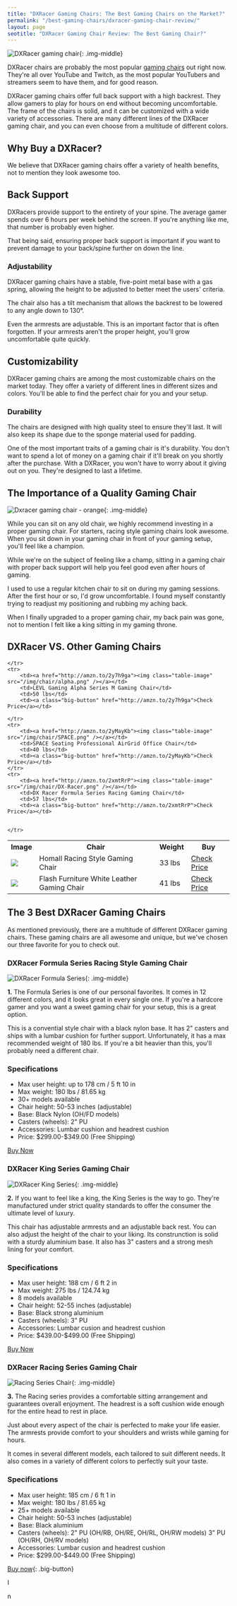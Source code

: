 ```yaml
---
title: "DXRacer Gaming Chairs: The Best Gaming Chairs on the Market?" 
permalink: "/best-gaming-chairs/dxracer-gaming-chair-review/"
layout: page
seotitle: "DXRacer Gaming Chair Review: The Best Gaming Chair?"
---
```

![DXRacer gaming chair](/img/chair/dxracer.jpg){: .img-middle}

DXRacer chairs are probably the most popular [gaming chairs](/best-gaming-chairs/) out right now. They're all over YouTube and Twitch, as the most popular YouTubers and streamers seem to have them, and for good reason. 

DXRacer gaming chairs offer full back support with a high backrest. They allow gamers to play for hours on end without becoming uncomfortable. The frame of the chairs is solid, and it can be customized with a wide variety of accessories. There are many different lines of the DXRacer gaming chair, and you can even choose from a multitude of different colors. 

## Why Buy a DXRacer?

We believe that DXRacer gaming chairs offer a variety of health benefits, not to mention they look awesome too.

<div class="text-box-grey">
<h2> Back Support</h2> 

<p>DXRacers provide support to the entirety of your spine. The average gamer spends over 6 hours per week behind the screen. If you're anything like me, that number is probably even higher. </p>

<p>That being said, ensuring proper back support is important if you want to prevent damage to your back/spine further on down the line. </p>

<h3> Adjustability </h3>

<p>DXRacer gaming chairs have a stable, five-point metal base with a gas spring, allowing the height to be adjusted to better meet the users' criteria. </p> 

<p>The chair also has a tilt mechanism that allows the backrest to be lowered to any angle down to 130°. </p>

<p>Even the armrests are adjustable. This is an important factor that is often forgotten. If your armrests aren't the proper height, you'll grow uncomfortable quite quickly. </p>

<h2> Customizability </h2>

<p>DXRacer gaming chairs are among the most customizable chairs on the market today. They offer a variety of different lines in different sizes and colors. You'll be able to find the perfect chair for you and your setup. </p>

<h3> Durability </h3>

<p>The chairs are designed with high quality steel to ensure they'll last. It will also keep its shape due to the sponge material used for padding. </p>

<p>One of the most important traits of a gaming chair is it's durability. You don't want to spend a lot of money on a gaming chair if it'll break on you shortly after the purchase. With a DXRacer, you won't have to worry about it giving out on you. They're designed to last a lifetime. </p>
</div>

## The Importance of a Quality Gaming Chair 

![Dxracer gaming chair - orange](/img/chair/dxracer2.jpg){: .img-middle}


While you can sit on any old chair, we highly recommend investing in a proper gaming chair. For starters, racing style gaming chairs look awesome. When you sit down in your gaming chair in front of your gaming setup, you'll feel like a champion.

While we're on the subject of feeling like a champ, sitting in a gaming chair with proper back support will help you feel good even after hours of gaming. 

I used to use a regular kitchen chair to sit on during my gaming sessions. After the first hour or so, I'd grow uncomfortable. I found myself constantly trying to readjust my positioning and rubbing my aching back. 

When I finally upgraded to a proper gaming chair, my back pain was gone, not to mention I felt like a king sitting in my gaming throne.

## DXRacer VS. Other Gaming Chairs

<table class="basic-table" align="center">
	<tr>
		<th>Image</th>
		<th>Chair</th>
		<th>Weight</th>
		<th>Buy</th>
	</tr>
	<tr>
		<td><a href="http://amzn.to/2y7yaHd"><img class="table-image" src="/img/chair/racing.png" /></a></td>
		<td>Homall Racing Style Gaming Chair</td>
		<td>33 lbs</td>
		<td><a class="big-button" href="http://amzn.to/2y7yaHd">Check Price</a></td>
	</tr>
	<tr>
		<td><a href="http://amzn.to/2gKBjKz"><img class="table-image" src="/img/chair/flash.png" /></a></td>
		<td>Flash Furniture White Leather Gaming Chair</td>
		<td>41 lbs</td>
		<td><a class="big-button" href="http://amzn.to/2gKBjKz">Check Price</a></td>
		
	</tr>
	<tr>
		<td><a href="http://amzn.to/2y7h9ga"><img class="table-image" src="/img/chair/alpha.png" /></a></td>
		<td>LEVL Gaming Alpha Series M Gaming Chair</td>
		<td>50 lbs</td>
		<td><a class="big-button" href="http://amzn.to/2y7h9ga">Check Price</a></td>
		
	</tr>
	<tr>
		<td><a href="http://amzn.to/2yMayKb"><img class="table-image" src="/img/chair/SPACE.png" /></a></td>
		<td>SPACE Seating Professional AirGrid Office Chair</td>
		<td>40 lbs</td>
		<td><a class="big-button" href="http://amzn.to/2yMayKb">Check Price</a></td>
	</tr>
	<tr>
		<td><a href="http://amzn.to/2xmtRrP"><img class="table-image" src="/img/chair/DX-Racer.png" /></a></td>
		<td>DX Racer Formula Series Racing Gaming Chair</td>
		<td>57 lbs</td>
		<td><a class="big-button" href="http://amzn.to/2xmtRrP">Check Price</a></td>

		
	</tr>
</table>

## The 3 Best DXRacer Gaming Chairs

As mentioned previously, there are a multitude of different DXRacer gaming chairs. These gaming chairs are all awesome and unique, but we've chosen our three favorite for you to check out. 

### DXRacer Formula Series Racing Style Gaming Chair 

![DXRacer Formula Series](/img/chair/formula.jpg){: .img-middle}

**1.** The Formula Series is one of our personal favorites. It comes in 12 different colors, and it looks great in every single one. If you're a hardcore gamer and you want a sweet gaming chair for your setup, this is a great option.

This is a convential style chair with a black nylon base. It has 2" casters and ships with a lumbar cushion for further support. Unfortunately, it has a max recommended weight of 180 lbs. If you're a bit heavier than this, you'll probably need a different chair.

<div class="specs-box">
<h3 class="text-center">Specifications</h3>
<ul>
	<li>Max user height: up to 178 cm / 5 ft 10 in</li>
	<li>Max weight: 180 lbs / 81.65 kg</li>
	<li>30+ models available</li>
	<li>Chair height: 50-53 inches (adjustable)</li>
	<li>Base: Black Nylon (OH/FD models)</li>
	<li>Casters (wheels): 2" PU</li>
	<li>Accessories: Lumbar cushion and headrest cushion</li>
	<li>Price: $299.00-$349.00 (Free Shipping)</li>
</ul>
</div>

<a class="big-button" href="http://amzn.to/2A0N3Qe">Buy Now</a>

### DXRacer King Series Gaming Chair 

![DXRacer King Series](/img/chair/king.jpg){: .img-middle}

**2.** If you want to feel like a king, the King Series is the way to go. They're manufactured under strict quality standards to offer the consumer the ultimate level of luxury. 

This chair has adjustable armrests and an adjustable back rest. You can also adjust the height of the chair to your liking. Its construnction is solid with a sturdy aluminium base. It also has 3" casters and a strong mesh lining for your comfort. 

<div class="specs-box">
<h3 class="text-center">Specifications</h3>
<ul>
	<li>Max user height: 188 cm / 6 ft 2 in</li>
	<li>Max weight: 275 lbs / 124.74 kg</li>
	<li>8 models available</li>
	<li>Chair height: 52-55 inches (adjustable)</li>
	<li>Base: Black strong aluminium</li>
	<li>Casters (wheels): 3" PU</li>
	<li>Accessories: Lumbar cusion and headrest cushion</li>
	<li>Price: $439.00-$499.00 (Free Shipping)</li>
</ul>
</div>

<a class="big-button" href="http://amzn.to/2zxT3AI">Buy Now</a>

### DXRacer Racing Series Gaming Chair

![Racing Series Chair](/img/chair/racing.jpg){: .img-middle}

**3.** The Racing series provides a comfortable sitting arrangement and guarantees overall enjoyment. The headrest is a soft cushion wide enough for the entire head to rest in place.

Just about every aspect of the chair is perfected to make your life easier. The armrests provide comfort to your shoulders and wrists while gaming for hours. 

It comes in several different models, each tailored to suit different needs. It also comes in a variety of different colors to perfectly suit your taste. 

<div class="specs-box">
<h3 class="text-center">Specifications</h3>
<ul>
	<li>Max user height: 185 cm / 6 ft 1 in</li>
	<li>Max weight: 180 lbs / 81.65 kg</li>
	<li>25+ models available</li>
	<li>Chair height: 50-53 inches (adjustable)</li>
	<li>Base: Black aluminium</li>
	<li>Casters (wheels): 2" PU (OH/RB, OH/RE, OH/RL, OH/RW models) 3" PU (OH/RH, OH/RV models)</li>
	<li>Accessories: Lumbar cusion and headrest cushion</li>
	<li>Price: $299.00-$449.00 (Free Shipping)</li>
</ul>
</div>

[Buy now](http://amzn.to/2zkqB1r){: .big-button}

<div id="first-letter"><p>I</p></div>n